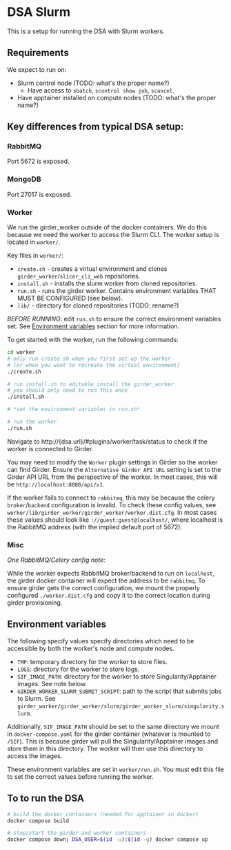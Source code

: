 # DSA Slurm

This is a setup for running the DSA with Slurm workers.

## Requirements

We expect to run on:

- Slurm control node (TODO: what's the proper name?)
  - Have access to `sbatch`, `scontrol show job`, `scancel`.
- Have apptainer installed on compute nodes (TODO: what's the proper name?)


## Key differences from typical DSA setup:

### RabbitMQ

Port 5672 is exposed.


### MongoDB

Port 27017 is exposed.


### Worker

We run the girder_worker outside of the docker containers. We do this because we need the worker to access the Slurm CLI.
The worker setup is located in `worker/`.

Key files in `worker/`:
- `create.sh` - creates a virtual environment and clones `girder_worker`/`slicer_cli_web` repositories.
- `install.sh` - installs the slurm worker from cloned repositories.
- `run.sh` - runs the girder worker. Contains environment variables THAT MUST BE CONFIGURED (see below).
- `lib/` - directory for cloned repositories (TODO: rename?)


*BEFORE RUNNING*: edit `run.sh` to ensure the correct environment variables set. See [Environment variables](#environment-variables) section for more information.


To get started with the worker, run the following commands:
```bash
cd worker
# only run create.sh when you first set up the worker
# (or when you want to recreate the virtual environment)
./create.sh

# run install.sh to editable install the girder_worker
# you should only need to run this once
./install.sh

# *set the environment variables in run.sh*

# run the worker
./run.sh
```

Navigate to http://{dsa.url}/#plugins/worker/task/status to check if the worker is connected to Girder.


You may need to modify the `Worker` plugin settings in Girder so the worker can find Girder. Ensure the `Alternative Girder API URL` setting is set to the Girder API URL from the perspective of the worker. In most cases, this will be `http://localhost:8080/api/v1`.

If the worker fails to connect to `rabbitmq`, this may be because the celery `broker`/`backend` configuration is invalid. To check these config values, see `worker/lib/girder_worker/girder_worker/worker.dist.cfg`. In most cases these values should look like `://guest:guest@localhost/`, where localhost is the RabbitMQ address (with the implied default port of 5672).


### Misc

*One RabbitMQ/Celery config note:*

While the worker expects RabbitMQ broker/backend to run on `localhost`, the girder docker container will expect the address to be `rabbitmq`.
To ensure girder gets the correct configuration, we mount the properly configured `./worker.dist.cfg` and copy it to the correct location during girder provisioning.


## Environment variables

The following specify values specify directories which need to be accessible by both the worker's node and compute nodes.
- `TMP`: temporary directory for the worker to store files.
- `LOGS`: directory for the worker to store logs.
- `SIF_IMAGE_PATH`: directory for the worker to store Singularity/Apptainer images. See note below.
- `GIRDER_WORKER_SLURM_SUBMIT_SCRIPT`: path to the script that submits jobs to Slurm. See `girder_worker/girder_worker/slurm/girder_worker_slurm/singularity.slurm`.


Additionally, `SIF_IMAGE_PATH` should be set to the same directory we mount in `docker-compose.yaml` for the girder container (whatever is mounted to `/SIF`).
This is because girder will pull the Singularity/Apptainer images and store them in this directory. The worker will then use this directory to access the images.

These environment variables are set in `worker/run.sh`. You must edit this file to set the correct values before running the worker.


## To to run the DSA

```bash
# build the docker containers (needed for apptainer in docker)
docker compose build

# stop/start the girder and worker containers
docker compose down; DSA_USER=$(id -u):$(id -g) docker compose up
```
